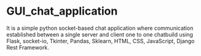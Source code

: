 # GUI_chat_application
It is a simple python socket-based chat application where communication established between a single server and client one to one chatbuild using Flask, socket-io, Tkinter, Pandas, Sklearn, HTML, CSS, JavaScript, Django Rest Framework.
